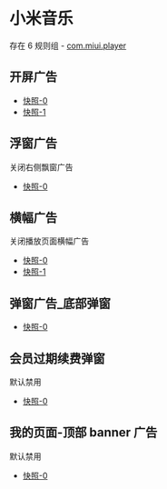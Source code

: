 # 小米音乐

存在 6 规则组 - [com.miui.player](/src/apps/com.miui.player.ts)

## 开屏广告

- [快照-0](https://i.gkd.li/import/12700962)
- [快照-1](https://i.gkd.li/import/12852707)

## 浮窗广告

关闭右侧飘窗广告

- [快照-0](https://i.gkd.li/import/13303283)

## 横幅广告

关闭播放页面横幅广告

- [快照-0](https://i.gkd.li/import/13304347)
- [快照-1](https://i.gkd.li/import/13304344)

## 弹窗广告\_底部弹窗

- [快照-0](https://i.gkd.li/import/13304343)

## 会员过期续费弹窗

默认禁用

- [快照-0](https://i.gkd.li/import/12700955)

## 我的页面-顶部 banner 广告

默认禁用

- [快照-0](https://i.gkd.li/import/12700984)
